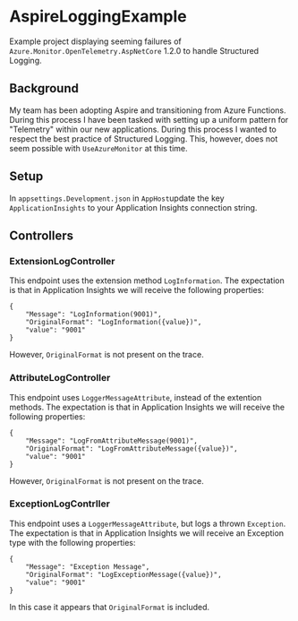 # AspireLoggingExample

Example project displaying seeming failures of `Azure.Monitor.OpenTelemetry.AspNetCore` 1.2.0 to handle Structured Logging.

## Background

My team has been adopting Aspire and transitioning from Azure Functions.  During this process I have been tasked with setting up a uniform pattern for "Telemetry" within our new applications.
During this process I wanted to respect the best practice of Structured Logging.  This, however, does not seem possible with `UseAzureMonitor` at this time.

## Setup

In `appsettings.Development.json` in `AppHost`update the key `ApplicationInsights` to your Application Insights connection string.

## Controllers

### ExtensionLogController

This endpoint uses the extension method `LogInformation`.
The expectation is that in Application Insights we will receive the following properties:
```
{
	"Message": "LogInformation(9001)",
	"OriginalFormat": "LogInformation({value})",
	"value": "9001"
}
```
However, `OriginalFormat` is not present on the trace.

### AttributeLogController

This endpoint uses `LoggerMessageAttribute`, instead of the extention methods.
The expectation is that in Application Insights we will receive the following properties:
```
{
	"Message": "LogFromAttributeMessage(9001)",
	"OriginalFormat": "LogFromAttributeMessage({value})",
	"value": "9001"
}
```
However, `OriginalFormat` is not present on the trace.

### ExceptionLogContrller

This endpoint uses a `LoggerMessageAttribute`, but logs a thrown `Exception`.
The expectation is that in Application Insights we will receive an Exception type with the following properties:
```
{
	"Message": "Exception Message",
	"OriginalFormat": "LogExceptionMessage({value})",
	"value": "9001"
}
```
In this case it appears that `OriginalFormat` is included.